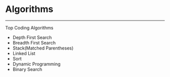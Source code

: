 # Algorithms
---
Top Coding Algorithms

- Depth First Search
- Breadth First Search
- Stack(Matched Parentheses)
- Linked List
- Sort
- Dynamic Programming
- Binary Search
